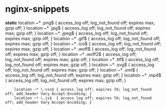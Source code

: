 nginx-snippets
==============
**static**
        location ~* \.png$  { access_log off; log_not_found off; expires max; gzip off; }
        location ~* \.jpg$  { access_log off; log_not_found off; expires max; gzip off; }
        location ~* \.jpeg$ { access_log off; log_not_found off; expires max; gzip off; }
        location ~* \.gif$  { access_log off; log_not_found off; expires max; gzip off; }
        location ~* \.ico$  { access_log off; log_not_found off; expires max; gzip off; }
        location ~* \.woff$  { access_log off; log_not_found off; expires max; gzip off; }
        location ~* \.woff2$  { access_log off; log_not_found off; expires max; gzip off; }
        location ~* \.ttf$  { access_log off; log_not_found off; expires max; gzip off; }
        location ~* \.svg$  { access_log off; log_not_found off; expires max; gzip off; }
        location ~* \.xml$  { access_log off; log_not_found off; expires max; gzip off; }
        location ~* \.mp4$  { access_log off; log_not_found off; expires max; gzip off; }

        location ~* \.css$ { access_log off; expires 7d; log_not_found off; add_header Vary Accept-Encoding; }
        location ~* \.js$  { access_log off; expires 7d; log_not_found off; add_header Vary Accept-Encoding; }